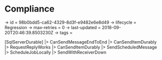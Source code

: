 # Compliance

-> id = 98b0bdd5-ca62-4329-8d3f-e9482e6e8d49
-> lifecycle = Regression
-> max-retries = 0
-> last-updated = 2018-09-20T20:46:39.8503230Z
-> tags = 

[SqlServerDurable]
|> CanSendMessageEndToEnd
|> CanSendItemDurably
|> RequestReplyWorks
|> CanSendItemDurably
|> SendScheduledMessage
|> ScheduleJobLocally
|> SendWithReceiverDown
~~~
